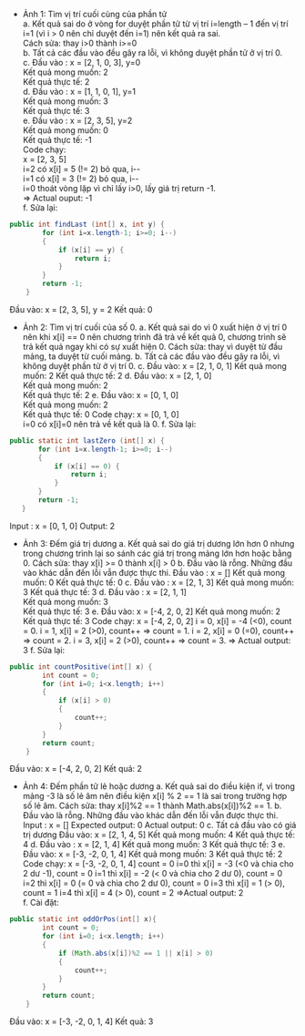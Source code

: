 - Ảnh 1: Tìm vị trí cuối cùng của phần tử <br>
  a. Kết quả sai do ở vòng for duyệt phần tử từ vị trí i=length – 1 đến vị trí i=1 (vì i > 0 nên chỉ duyệt đến i=1) nên kết quả ra sai.<br>
Cách sửa: thay i>0 thành i>=0 <br>
b. Tất cả các đầu vào đều gây ra lỗi, vì không duyệt phần tử ở vị trí 0. <br>
c. Đầu vào : x = [2, 1, 0, 3],  y=0<br>
    Kết quả mong muốn: 2<br>
    Kết quả thực tế: 2<br>
d. Đầu vào : x = [1, 1, 0, 1], y=1<br>
    Kết quả mong muốn: 3<br>
    Kết quả thực tế: 3<br>
e. Đầu vào : x = [2, 3, 5], y=2<br>
   Kết quả mong muốn: 0<br>
   Kết quả thực tế: -1<br>
  Code chạy:<br>
  x = [2, 3, 5]<br>
  i=2  có x[i] = 5 (!= 2) bỏ qua, i--<br>
  i=1 có x[i] = 3 (!= 2) bỏ qua, i--<br>
  i=0 thoát vòng lặp vì chỉ lấy i>0, lấy giá trị return -1.<br>
 => Actual ouput: -1<br>
f. Sửa lại:<br>
```java
public int findLast (int[] x, int y) {
        for (int i=x.length-1; i>=0; i--) 
        {
            if (x[i] == y) {
                return i;
            }
        }
        return -1;
    }
```
Đầu vào: x = [2, 3, 5], y = 2
Kết quả: 0

* Ảnh 2: Tìm vị trí cuối của số 0.
a. Kết quả sai do vì 0 xuất hiện ở vị trí 0 nên khi x[i] == 0 nên chương trình đã trả về kết quả 0, chương trình sẽ trả kết quả ngay khi có sự xuất hiện 0.
Cách sửa: thay vì duyệt từ đầu mảng, ta duyệt từ cuối mảng.
b. Tất cả các đầu vào đều gây ra lỗi, vì không duyệt phần tử ở vị trí 0. 
c. Đầu vào: x = [2, 1, 0, 1]
   Kết quả mong muốn: 2
   Kết quả thực tế: 2
d. Đầu vào: x = [2, 1, 0]    
    Kết quả mong muốn: 2    
    Kết quả thực tế: 2
e. Đầu vào: x = [0, 1, 0]    
Kết quả mong muốn: 2   
Kết quả thực tế: 0
Code chạy: x = [0, 1, 0]    
                       i=0 có x[i]=0 nên trả về kết quả là 0.
f. Sửa lại:
 ```java
 public static int lastZero (int[] x) {
        for (int i=x.length-1; i>=0; i--) 
        {
            if (x[i] == 0) {
                return i;
            }
        }
        return -1;
    }
 ```
 Input : x = [0, 1, 0]
Output: 2

* Ảnh 3: Đếm giá trị dương
a. Kết quả sai do giá trị dương lớn hơn 0 nhưng trong chương trình lại so sánh các giá trị trong mảng lớn hơn hoặc bằng 0.
Cách sửa: thay x[i] >= 0 thành x[i] > 0
b. Đầu vào là rỗng. Những đầu vào khác dẫn đến lỗi vẫn được thực thi.
Đầu vào : x = []
Kết quả mong muốn:  0
Kết quả thực tế: 0
c. Đầu vào : x = [2, 1, 3]
Kết quả mong muốn: 3
Kết quả thực tế: 3
d. Đầu vào : x = [2, 1, 1]     
Kết quả mong muốn: 3    
Kết quả thực tế: 3
e. Đầu vào: x = [-4, 2, 0, 2]
     Kết quả mong muốn: 2   
     Kết quả thực tế: 3
Code chạy: 
x = [-4, 2, 0, 2]
	i = 0, x[i] = -4 (<0), count = 0.
	i = 1, x[i] = 2 (>0), count++ => count = 1.
	i = 2, x[i] = 0 (=0), count++ => count = 2.
	i = 3, x[i] = 2 (>0), count++ => count = 3.
	=> Actual output: 3
f. Sửa lại:
```java
public int countPositive(int[] x) {
        int count = 0;
        for (int i=0; i<x.length; i++) 
        {
            if (x[i] > 0) 
            {
                count++;
            }
        }
        return count;
    }
```
Đầu vào: x = [-4, 2, 0, 2]
Kết quả: 2
* Ảnh 4: Đếm phần tử lẻ hoặc dương
a. Kết quả sai do điều kiện if, vì trong mảng -3 là số lẻ âm nên điều kiện x[i] % 2 == 1 là sai trong trường hợp số lẻ âm.
Cách sửa: thay x[i]%2 == 1 thành Math.abs(x[i])%2 == 1.
b. Đầu vào là rỗng. Những đầu vào khác dẫn đến lỗi vẫn được thực thi.
Input : x = []
Expected output:  0
Actual output: 0
c. Tất cả đầu vào có giá trị dương
     Đầu vào: x = [2, 1, 4, 5]
     Kết quả mong muốn: 4
     Kết quả thực tế: 4
d. Đầu vào : x = [2, 1, 4]
     Kết quả mong muốn: 3
     Kết quả thực tế: 3
e. Đầu vào: x = [-3, -2, 0, 1, 4]
     Kết quả mong muốn:  3
   Kết quả thực tế: 2
    Code chạy: 
    x = [-3, -2, 0, 1, 4]
	     count = 0
	     i=0 thì x[i] = -3 (<0 và chia cho 2 dư -1), count = 0
	     i=1 thì x[i] = -2 (< 0 và chia cho 2 dư 0), count = 0
	     i=2 thì x[i] = 0  (= 0 và chia cho 2 dư 0), count = 0
	     i=3 thì x[i] = 1  (> 0), count = 1
	     i=4 thì x[i] = 4  (> 0), count = 2
    	=>Actual output: 2     
        f. Cài đặt:
```java
public static int oddOrPos(int[] x){
        int count = 0;
        for (int i=0; i<x.length; i++)
        {
            if (Math.abs(x[i])%2 == 1 || x[i] > 0)
            {
                count++;
            }
        }
        return count;
    } 
```
Đầu vào: x = [-3, -2, 0, 1, 4]
Kết quả: 3
